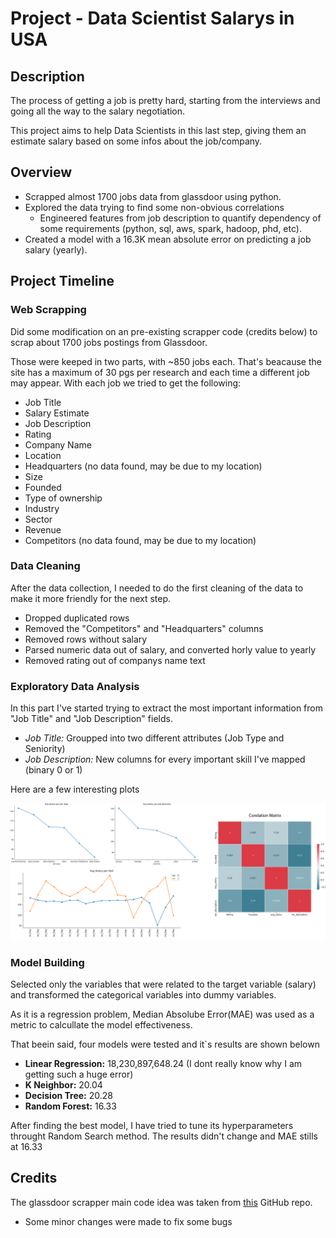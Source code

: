 # Project - Data Scientist Salarys in USA

## Description
The process of getting a job is pretty hard, starting from the interviews and going all the way to the salary negotiation.

This project aims to help Data Scientists in this last step, giving them an estimate salary based on some infos about the job/company.

## Overview
* Scrapped almost 1700 jobs data from glassdoor using python.
* Explored the data trying to find some non-obvious correlations 
    * Engineered features from job description to quantify dependency of some requirements (python, sql, aws, spark, hadoop, phd, etc).
* Created a model with a 16.3K mean absolute error on predicting a job salary (yearly).

## Project Timeline

### Web Scrapping

Did some modification on an pre-existing scrapper code (credits below) to scrap about 1700 jobs postings from Glassdoor. 

Those were keeped in two parts, with ~850 jobs each. That's beacause the site has a maximum of 30 pgs per research and each time a different job may appear. With each job we tried to get the following:

* Job Title
* Salary Estimate
* Job Description
* Rating
* Company Name
* Location
* Headquarters (no data found, may be due to my location)
* Size
* Founded
* Type of ownership
* Industry
* Sector
* Revenue
* Competitors (no data found, may be due to my location)

### Data Cleaning

After the data collection, I needed to do the first cleaning of the data to make it more friendly for the next step.

* Dropped duplicated rows
* Removed the "Competitors" and "Headquarters" columns
* Removed rows without salary
* Parsed numeric data out of salary, and converted horly value to yearly
* Removed rating out of companys name text

### Exploratory Data Analysis

In this part I've started trying to extract the most important information from "Job Title" and "Job Description" fields.
* *Job Title:* Groupped into two different attributes (Job Type and Seniority)
* *Job Description:* New columns for every important skill I've mapped (binary 0 or 1)

Here are a few interesting plots

![alt text](img_eda.png)

### Model Building

Selected only the variables that were related to the target variable (salary) and transformed the categorical variables into dummy variables. 

As it is a regression problem, Median Absolube Error(MAE) was used as a metric to calcullate the model effectiveness. 

That beein said, four models were tested and it`s results are shown belown
* **Linear Regression:** 18,230,897,648.24 (I dont really know why I am getting such a huge error)
* **K Neighbor:**  20.04
* **Decision Tree:** 20.28
* **Random Forest:** 16.33

After finding the best model, I have tried to tune its hyperparameters throught Random Search method.
The results didn't change and MAE stills at 16.33

## Credits
The glassdoor scrapper main code idea was taken from [this](https://github.com/arapfaik/scraping-glassdoor-selenium) GitHub repo.
* Some minor changes were made to fix some bugs
